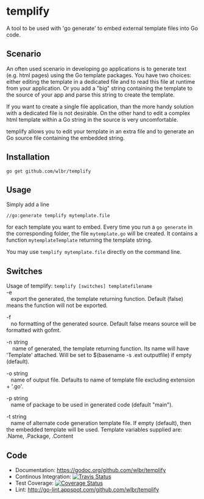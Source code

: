 # templify
A tool to be used with 'go generate' to embed external template files into Go code.

## Scenario
An often used scenario in developing go applications is to generate text (e.g. html pages) 
using the Go template packages. You have two choices: either editing the template in a
dedicated file and to read this file at runtime from your application. Or you add a 
"big" string containing the template to the source of your app and parse this string to 
create the template.

If you want to create a single file application, than the more handy solution with a 
dedicated file is not desirable. On the other hand to edit a complex html template within 
a Go string in the source is very uncomfortable. 

templify allows you to edit your template in an extra file and to generate an Go source
file containing the embedded string.

## Installation
   `go get github.com/wlbr/templify`

## Usage

Simply add a line 

   `//go:generate templify mytemplate.file`

for each template you want to embed. Every time you run a `go generate` in the 
corresponding folder, the file `mytemplate.go` will be created. It contains a 
function `mytemplateTemplate` returning the template string.

You may use `templify mytemplate.file` directly on the command line.

## Switches

Usage of templify: `templify [switches] templatefilename`<br>
   -e	<br>
      &nbsp;&nbsp;&nbsp;export the generated, the template returning function. Default (false) means the function will not be exported.
  
   -f <br>
    	&nbsp;&nbsp;&nbsp;no formatting of the generated source. Default false means source will be formatted with gofmt.
  
   -n string<br>
      &nbsp;&nbsp;&nbsp;
    	name of generated, the template returning function. Its name will have 'Template' attached. Will be set to $(basename -s .ext outputfile) if empty (default).
      
   -o string<br>
    	&nbsp;&nbsp;&nbsp;name of output file. Defaults to name of template file excluding extension + '.go'.
  
   -p string<br>
    	&nbsp;&nbsp;&nbsp;name of package to be used in generated code (default "main").
    	
   -t string<br>
    	&nbsp;&nbsp;&nbsp;name of alternate code generation template file. If empty (default), then the embedded template will be used. Template variables supplied are: .Name, .Package, .Content
    	
## Code
* Documentation: https://godoc.org/github.com/wlbr/templify
* Continous Integration: [![Travis Status](https://api.travis-ci.org/wlbr/templify.svg?branch=master)](https://travis-ci.org/wlbr/templify)
* Test Coverage: [![Coverage Status](https://coveralls.io/repos/github/wlbr/templify/badge.svg?branch=master)](https://coveralls.io/github/wlbr/templify?branch=master)
* Lint: http://go-lint.appspot.com/github.com/wlbr/templify
